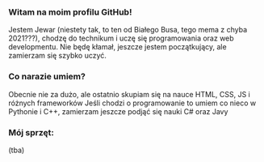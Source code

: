 ### Witam na moim profilu GitHub!

Jestem Jewar (niestety tak, to ten od Białego Busa, tego mema z chyba 2021???), chodzę do technikum i uczę się programowania oraz web developmentu.
Nie będę kłamał, jeszcze jestem początkujący, ale zamierzam się szybko uczyć.

### Co narazie umiem?

Obecnie nie za dużo, ale ostatnio skupiam się na nauce HTML, CSS, JS i różnych frameworków
Jeśli chodzi o programowanie to umiem co nieco w Pythonie i C++, zamierzam jeszcze podjąć się nauki C# oraz Javy

### Mój sprzęt:
(tba)
